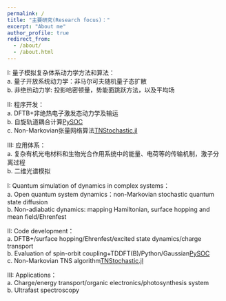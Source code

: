 ```yaml
---
permalink: /
title: "主要研究(Research focus)："
excerpt: "About me"
author_profile: true
redirect_from: 
  - /about/
  - /about.html
---
```


I: 量子模拟复杂体系动力学方法和算法：  
a. 量子开放系统动力学：非马尔可夫随机量子态扩散  
b. 非绝热动力学: 投影哈密顿量，势能面跳跃方法，以及平均场  

II: 程序开发：  
a.	DFTB+非绝热电子激发态动力学及输运  
b.	自旋轨道耦合计算[PySOC](https://github.com/jzpathfinder/pysoc)  
c.	Non-Markovian张量网络算法[TNStochastic.jl](https://github.com/jzpathfinder/TNStochastic.jl)  

III: 应用体系：  
a. 复杂有机光电材料和生物光合作用系统中的能量、电荷等的传输机制，激子分离过程  
b. 二维光谱模拟  
  

I:  Quantum simulation of dynamics in complex systems：  
a.	Open quantum system dynamics：non-Markovian stochastic quantum state diffusion  
b.	Non-adiabatic dynamics: mapping Hamiltonian, surface hopping and mean field/Ehrenfest  

II: Code development：  
a.	DFTB+/surface hopping/Ehrenfest/excited state dynamics/charge transport  
b.	Evaluation of spin-orbit coupling+TDDFT(B)/Python/Gaussian[PySOC](https://github.com/jzpathfinder/pysoc)  
c.	Non-Markovian TNS algorithm[TNStochastic.jl](https://github.com/jzpathfinder/TNStochastic.jl)  

III: Applications：  
a. Charge/energy transport/organic electronics/photosynthesis system  
b. Ultrafast spectroscopy  
